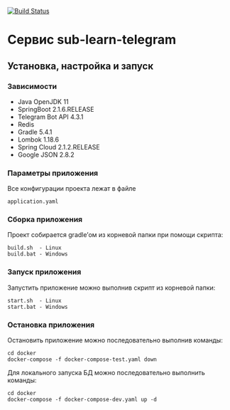 [![Build Status](https://travis-ci.org/zagamaza/sub-learn-telegram.svg?branch=develop)](https://travis-ci.org/zagamaza/sub-learn-telegram)
# Сервис sub-learn-telegram

## Установка, настройка и запуск

### Зависимости

* Java OpenJDK 11
* SpringBoot 2.1.6.RELEASE
* Telegram Bot API 4.3.1
* Redis
* Gradle 5.4.1
* Lombok 1.18.6
* Spring Cloud 2.1.2.RELEASE
* Google JSON 2.8.2

### Параметры приложения

Все конфигурации проекта лежат в файле
```
application.yaml
```

### Сборка приложения

Проект собирается gradle’ом из корневой папки при помощи скрипта:

```
build.sh  - Linux
build.bat - Windows
```

### Запуск приложения

Запустить приложение можно выполнив скрипт из корневой папки:
```
start.sh  - Linux 
start.bat - Windows
```
### Остановка приложения

Остановить приложение можно последовательно выполнив команды:
```
cd docker
docker-compose -f docker-compose-test.yaml down 
```

Для локального запуска БД можно последовательно выполнить команды:
```
cd docker
docker-compose -f docker-compose-dev.yaml up -d
```